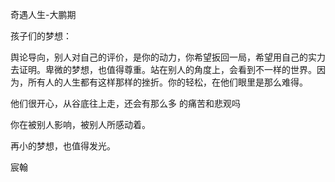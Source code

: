 奇遇人生-大鹏期

孩子们的梦想：

舆论导向，别人对自己的评价，是你的动力，你希望扳回一局，希望用自己的实力去证明。卑微的梦想，也值得尊重。站在别人的角度上，会看到不一样的世界。因为，所有人的人生都有这样那样的挫折。你的轻松，在他们眼里是那么难得。

他们很开心，从谷底往上走，还会有那么多 的痛苦和悲观吗

你在被别人影响，被别人所感动着。

再小的梦想，也值得发光。



宸翰